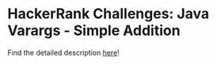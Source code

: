 # HackerRank Challenges: Java Varargs - Simple Addition

Find the detailed description [here](https://www.hackerrank.com/challenges/simple-addition-varargs/problem)!